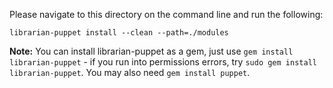 Please navigate to this directory on the command line and run the following:

`librarian-puppet install --clean --path=./modules`


**Note:** You can install librarian-puppet as a gem, just use `gem install librarian-puppet` - if you run into permissions errors, try `sudo gem install librarian-puppet`. You may also need `gem install puppet`.
